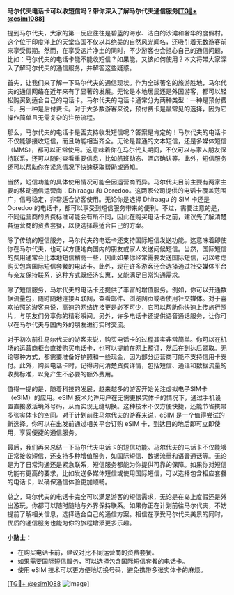 **马尔代夫电话卡可以收短信吗？带你深入了解马尔代夫通信服务[[TG💪+ @esim1088](https://t.me/s/esim1088)]**

提到马尔代夫，大家的第一反应往往是碧蓝的海水、洁白的沙滩和奢华的度假村。这个位于印度洋上的天堂岛国不仅以其绝美的自然风光闻名，还吸引着无数游客前来享受假期。然而，在享受这片净土的同时，不少游客也会担心自己的通信问题，比如：马尔代夫的电话卡能不能收短信？如果能，又该如何使用？本文将带大家深入了解马尔代夫的通信服务，并解答这些疑惑。

首先，让我们来了解一下马尔代夫的通信现状。作为全球著名的旅游胜地，马尔代夫的通信网络在近年来有了显著的发展。无论是本地居民还是外国游客，都可以轻松购买到适合自己的电话卡。马尔代夫的电话卡通常分为两种类型：一种是预付费卡，另一种是后付费卡。对于大多数游客来说，预付费卡是最常见的选择，因为它操作简单且无需复杂的注册流程。

那么，马尔代夫的电话卡是否支持收发短信呢？答案是肯定的！马尔代夫的电话卡不仅能够接收短信，而且功能相当齐全。无论是普通的文本短信，还是多媒体短信（MMS），都可以正常使用。这意味着你在马尔代夫期间，不仅可以与家人朋友保持联系，还可以随时查看重要信息，比如航班动态、酒店确认等。此外，短信服务还可以帮助你在紧急情况下快速获取帮助或通知。

当然，短信功能的具体使用情况可能会因运营商而异。马尔代夫目前主要有两家主要的移动通信运营商：Dhiraagu 和 Ooredoo。这两家公司提供的电话卡覆盖范围广，信号稳定，非常适合游客使用。无论你是选择 Dhiraagu 的 SIM 卡还是 Ooredoo 的电话卡，都可以享受到短信服务带来的便利。不过，需要注意的是，不同运营商的资费标准可能会有所不同，因此在购买电话卡之前，建议先了解清楚各运营商的资费套餐，以便选择最适合自己的方案。

除了传统的短信服务，马尔代夫的电话卡还支持国际短信发送功能。这意味着即使你在马尔代夫，也可以方便地向国内的朋友或家人发送问候短信。当然，国际短信的费用通常会比本地短信稍高一些，因此如果你经常需要发送国际短信，可以考虑购买包含国际短信套餐的电话卡。此外，现在许多游客还会选择通过社交媒体平台与亲友保持联系，这种方式既经济实惠，又能满足日常沟通需求。

除了短信服务，马尔代夫的电话卡还提供了丰富的增值服务。例如，你可以开通数据流量包，随时随地连接互联网，查看邮件、浏览网页或者使用社交媒体。对于喜欢拍照的游客来说，高速的网络连接更是必不可少，它可以帮助你快速上传旅行照片，与朋友们分享你的精彩瞬间。另外，许多电话卡还提供语音通话服务，让你可以在马尔代夫与国内外的朋友进行实时交流。

对于初次前往马尔代夫的游客来说，购买电话卡的过程其实非常简单。你可以在机场的运营商柜台直接购买电话卡，也可以提前在网上预订，然后在到达后领取。无论哪种方式，都需要准备好护照和一些现金，因为部分运营商可能不支持信用卡支付。此外，购买电话卡时，记得询问清楚资费详情，包括短信、通话和数据流量的收费标准，以免产生不必要的额外费用。

值得一提的是，随着科技的发展，越来越多的游客开始关注虚拟电子SIM卡（eSIM）的应用。eSIM 技术允许用户在无需更换实体卡的情况下，通过手机设置直接激活境外号码，从而实现无缝切换。这种技术不仅方便快捷，还能节省携带多张实体卡的空间。对于计划前往马尔代夫的游客来说，eSIM 是一个值得尝试的新选择。你可以在出发前通过相关平台订购 eSIM 卡，到达目的地后即可立即使用，享受便捷的通信服务。

最后，我们再来总结一下马尔代夫电话卡的短信功能。马尔代夫的电话卡不仅能够正常接收短信，还支持多种增值服务，如国际短信、数据流量和语音通话等。无论是为了日常沟通还是紧急联系，短信服务都能为你提供可靠的保障。如果你对短信功能有更高的要求，比如发送多媒体短信或使用国际短信，可以选择包含相应套餐的电话卡，以确保通信体验更加顺畅。

总之，马尔代夫的电话卡完全可以满足游客的短信需求，无论是在岛上度假还是外出游玩，你都可以随时随地与外界保持联系。如果你正在计划前往马尔代夫，不妨提前了解相关信息，选择适合自己的通信方案。相信在享受马尔代夫美景的同时，优质的通信服务也能为你的旅程增添更多乐趣。

**小贴士：**
- 在购买电话卡前，建议对比不同运营商的资费套餐。
- 如果需要国际短信服务，可以选择包含国际短信套餐的电话卡。
- 使用 eSIM 技术可以更方便地切换号码，避免携带多张实体卡的麻烦。

[[TG💪+ @esim1088](https://t.me/s/esim1088) ![Image](https://i.postimg.cc/4NQfJmqS/Snipaste-2025-05-13-00-14-12.png)]